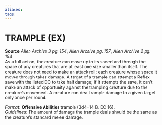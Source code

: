 ```yaml
---
aliases: 
tags: 
---
```

# TRAMPLE (EX)

**Source** _Alien Archive 3 pg. 154_, _Alien Archive pg. 157_, _Alien Archive 2 pg. 154_  
As a full action, the creature can move up to its speed and through the space of any creatures that are at least one size smaller than itself. The creature does not need to make an attack roll; each creature whose space it moves through takes damage. A target of a trample can attempt a Reflex save with the listed DC to take half damage; if it attempts the save, it can’t make an attack of opportunity against the trampling creature due to the creature’s movement. A creature can deal trample damage to a given target only once per round.

_Format_: **Offensive Abilities** trample (3d4+14 B, DC 16).  
_Guidelines_: The amount of damage the trample deals should be the same as the creature’s standard melee damage.

